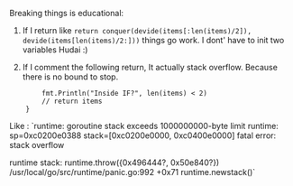 Breaking things is educational:

1. If I return like `return conquer(devide(items[:len(items)/2]), devide(items[len(items)/2:]))`
things go work. I dont' have to init two variables Hudai :) 

2. If I comment the following return, It actually stack overflow. Because there is no bound to stop.

```	if len(items) < 2 {
		fmt.Println("Inside IF?", len(items) < 2)
		// return items
	}
```
Like : 
`runtime: goroutine stack exceeds 1000000000-byte limit
runtime: sp=0xc0200e0388 stack=[0xc0200e0000, 0xc0400e0000]
fatal error: stack overflow

runtime stack:
runtime.throw({0x496444?, 0x50e840?})
        /usr/local/go/src/runtime/panic.go:992 +0x71
runtime.newstack()`